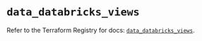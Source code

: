 # `data_databricks_views`

Refer to the Terraform Registry for docs: [`data_databricks_views`](https://registry.terraform.io/providers/databricks/databricks/1.36.0/docs/data-sources/views).
